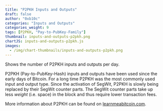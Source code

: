 ```yaml
---
title: "P2PKH Inputs and Outputs"
draft: false
author: "0xb10c"
categories: "Inputs and Outputs"
categories_weight: 9
tags: [P2PKH, "Pay-to-PubKey-Family"]
thumbnail: inputs-and-outputs-p2pkh.png
chartJS: inputs-and-outputs-p2pkh.js
images:
  - /img/chart-thumbnails/inputs-and-outputs-p2pkh.png
---
```


Shows the number of P2PKH inputs and outputs per day.
<!--more-->

P2PKH (Pay-to-PubKey-Hash) inputs and outputs have been used since the early days of Bitcoin.
For a long time P2PKH was the most commonly used input and output type.
Since the activation of SegWit, P2PKH is slowly being replaced by their SegWit counter parts.
The SegWit counter parts take up less _weight_ (i.e. space) in the block and thus require lower transaction fees.

More information about P2PKH can be found on [learnmeabitcoin.com](https://learnmeabitcoin.com/guide/p2pkh).

